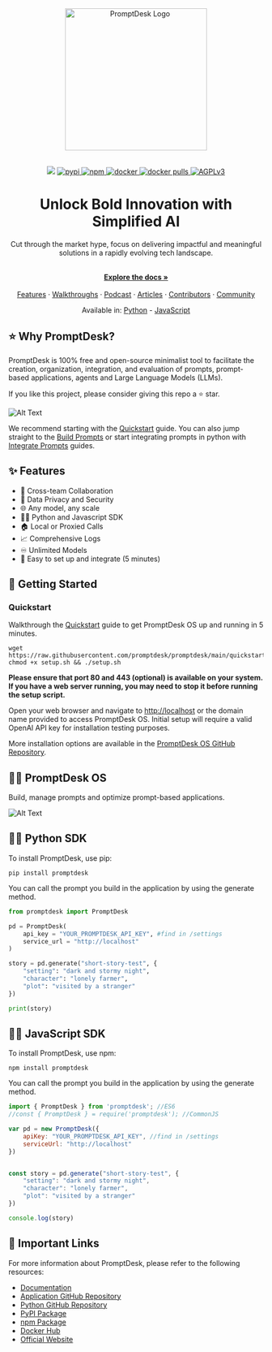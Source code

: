 <div align="center">
  <a href="https://promptdesk.ai" target="_blank">
  <div>
    <source media="(prefers-color-scheme: dark)" srcset="https://promptdesk.ai/branding/logo.png">
    <img alt="PromptDesk Logo" src="https://promptdesk.ai/branding/logo.png" width="280"/>
  </div>
  </a>
</div>

<br/>

<p align="center">
  <img src="https://github.com/promptdesk/promptdesk/actions/workflows/main.yml/badge.svg">
  <a href="https://pypi.org/project/promptdesk/">
    <img src="https://badge.fury.io/py/promptdesk.svg" alt="pypi">
  </a>
  <a href="https://www.npmjs.com/package/promptdesk">
    <img src="https://badge.fury.io/js/promptdesk.svg" alt="npm">
  </a>
  <a href="https://hub.docker.com/r/promptdesk/promptdesk">
    <img src="https://badgen.net/badge/icon/docker?icon=docker&label" alt="docker">
  </a>
  <a href="https://hub.docker.com/r/promptdesk/promptdesk">
    <img src="https://img.shields.io/docker/pulls/promptdesk/promptdesk.svg" alt="docker pulls">
  </a>
  <a href="https://www.gnu.org/licenses/agpl-3.0">
    <img src="https://img.shields.io/badge/License-AGPL_v3-blue.svg" alt="AGPLv3">
  </a>
</p>

<h1 align="center">Unlock Bold Innovation with Simplified AI</h1>

<div align="center">
Cut through the market hype, focus on delivering impactful and meaningful solutions in a rapidly evolving tech landscape.
</div>
    </br>
  <p align="center">
    <a href="https://promptdesk.ai/docs" rel="dofollow"><strong>Explore the docs »</strong></a>
    <br />
      <br/>
    <a href="https://promptdesk.ai/features">Features</a>
    ·
      <a href="https://promptdesk.ai/docs/walkthroughs">Walkthroughs</a>
    ·
  <a href="https://promptdesk.ai/podcast">Podcast</a>
    ·
    <a href="https://promptdesk.ai/articles">Articles</a>
    ·
    <a href="https://promptdesk.ai/contributors">Contributors</a>
    ·
    <a href="https://github.com/promptdesk/promptdesk/discussions">Community</a>
  </p>

  
  
  <p align="center">
  Available in: <a href="https://github.com/promptdesk/promptdesk-py">Python</a> - <a href="https://github.com/promptdesk/promptdesk-js">JavaScript</a>
  </p>

## ⭐️ Why PromptDesk?

PromptDesk is 100% free and open-source minimalist tool to facilitate the creation, organization, integration, and evaluation of prompts, prompt-based applications, agents and Large Language Models (LLMs).

If you like this project, please consider giving this repo a ⭐️ star.

![Alt Text](https://promptdesk.ai/branding/flowchart_banner.png)

We recommend starting with the [Quickstart](https://promptdesk.ai/docs/quickstart) guide. You can also jump straight to the [Build Prompts](https://promptdesk.ai/docs/building-prompts/) or start integrating prompts in python with [Integrate Prompts](https://promptdesk.ai/docs/python-sdk/) guides.

## ✨ Features

- 🤝 Cross-team Collaboration
- 🔐 Data Privacy and Security
- 🌐 Any model, any scale
- 👨‍💻 Python and Javascript SDK
- 🏠 Local or Proxied Calls 
- 📈 Comprehensive Logs
- ♾️ Unlimited Models
- 🚀 Easy to set up and integrate (5 minutes)

## 🚀 Getting Started

### Quickstart

Walkthrough the [Quickstart](https://promptdesk.ai/docs/quickstart) guide to get PromptDesk OS up and running in 5 minutes.

```shell
wget https://raw.githubusercontent.com/promptdesk/promptdesk/main/quickstart/setup.sh
chmod +x setup.sh && ./setup.sh
```

**Please ensure that port 80 and 443 (optional) is available on your system. If you have a web server running, you may need to stop it before running the setup script.**

Open your web browser and navigate to [http://localhost](http://localhost) or the domain name provided to access PromptDesk OS. Initial setup will require a valid OpenAI API key for installation testing purposes.

More installation options are available in the [PromptDesk OS GitHub Repository](https://github.com/promptdesk/promptdesk/tree/main/quickstart).

## 👨‍💻 PromptDesk OS

Build, manage prompts and optimize prompt-based applications.

![Alt Text](https://promptdesk.ai/screenshots/completed-prompt.png)


## 👨‍💻 Python SDK

To install PromptDesk, use pip:

```shell
pip install promptdesk
```

You can call the prompt you build in the application by using the generate method.

```python
from promptdesk import PromptDesk

pd = PromptDesk(
    api_key = "YOUR_PROMPTDESK_API_KEY", #find in /settings
    service_url = "http://localhost"
)

story = pd.generate("short-story-test", {
    "setting": "dark and stormy night",
    "character": "lonely farmer",
    "plot": "visited by a stranger"
})

print(story)
```

## 👨‍💻 JavaScript SDK

To install PromptDesk, use npm:

```shell
npm install promptdesk
```

You can call the prompt you build in the application by using the generate method.

```js
import { PromptDesk } from 'promptdesk'; //ES6
//const { PromptDesk } = require('promptdesk'); //CommonJS

var pd = new PromptDesk({
    apiKey: "YOUR_PROMPTDESK_API_KEY", //find in /settings
    serviceUrl: "http://localhost"
})


const story = pd.generate("short-story-test", {
    "setting": "dark and stormy night",
    "character": "lonely farmer",
    "plot": "visited by a stranger"
})

console.log(story)
```

## 🔗 Important Links

For more information about PromptDesk, please refer to the following resources:

- [Documentation](https://promptdesk.ai/docs/)
- [Application GitHub Repository](https://github.com/promptdesk/promptdesk)
- [Python GitHub Repository](https://github.com/promptdesk/promptdesk-py)
- [PyPI Package](https://pypi.org/project/promptdesk/)
- [npm Package](https://www.npmjs.com/package/promptdesk)
- [Docker Hub](https://hub.docker.com/r/promptdesk/promptdesk/)
- [Official Website](https://promptdesk.ai/)
